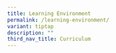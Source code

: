 ```yaml
---
title: Learning Environment
permalink: /learning-environment/
variant: tiptap
description: ""
third_nav_title: Curriculum
---
```

